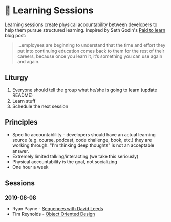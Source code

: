 # 🤔 Learning Sessions

Learning sessions create physical accountability between developers to help them pursue structured learning. Inspired by Seth Godin's [Paid to learn](https://seths.blog/2019/07/paid-to-learn/) blog post:

> ...employees are beginning to understand that the time and effort they put into continuing education comes back to them for the rest of their careers, because once you learn it, it’s something you can use again and again.

## Liturgy

1. Everyone should tell the group what he/she is going to learn (update README)
2. Learn stuff
3. Schedule the next session

## Principles

- Specific accountablility - developers should have an actual learning source (e.g. course, podcast, code challenge, book, etc.) they are working through. "I'm thinking deep thoughts" is not an acceptable answer.
- Extremely limited talking/interacting (we take this seriously)
- Physical accountability is the goal, not socializing
- One hour a week

## Sessions

### 2019-08-08

- Ryan Payne - [Sequences with David Leeds](https://soundcloud.com/user-38099918/sequences-with-david-leeds)
- Tim Reynolds - [Object Oriented Design](https://www.coursera.org/learn/object-oriented-design)
